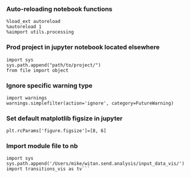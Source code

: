 

### Auto-reloading notebook functions

`%load_ext autoreload`  
`%autoreload 1`  
`%aimport utils.processing`

### Prod project in jupyter notebook located elsewhere
`import sys`  
`sys.path.append("path/to/project/")`  
`from file import object`  

### Ignore specific warning type

`import warnings`  
`warnings.simplefilter(action='ignore', category=FutureWarning)`

### Set default matplotlib figsize in jupyter

`plt.rcParams['figure.figsize']=[8, 6]`


### Import module file to nb

```
import sys
sys.path.append('/Users/mike/witan.send.analysis/input_data_vis/')
import transitions_vis as tv```


